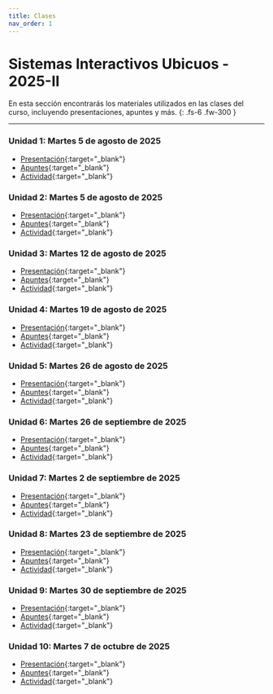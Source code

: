 ```yaml
---
title: Clases
nav_order: 1
---
```


# Sistemas Interactivos Ubicuos - 2025-II

En esta sección encontrarás los materiales utilizados en las clases del curso, incluyendo presentaciones, apuntes y más.
{: .fs-6 .fw-300 }

---

### Unidad 1: Martes 5 de agosto de 2025
- [Presentación](https://docs.google.com/presentation/d/1bu6aY4IzVbrm4uHknPIyyMig__qaaXzlnZTVY9k4WWQ/edit){:target="_blank"}
- [Apuntes](https://docs.google.com/document/d/1_FKxvw3WSyiF7tzQDaWXgPjuhVRScDRNBH9qIzcVEHo/edit?tab=t.0#heading=h.3jqnzs47adtt){:target="_blank"}
- [Actividad](https://docs.google.com/document/d/1dl8wH18H9tJlByi0Yilor3wXmOOqJd1dwEwqG0p7PU0/edit){:target="_blank"}

### Unidad 2: Martes 5 de agosto de 2025
- [Presentación](https://docs.google.com/presentation/d/10265tnX6rhAZcnVGnN_qqqzk-er_198eTj6zSlunyiE/edit){:target="_blank"}
- [Apuntes](https://docs.google.com/document/d/1_FKxvw3WSyiF7tzQDaWXgPjuhVRScDRNBH9qIzcVEHo/edit?tab=t.0#heading=h.5n64smyo4ye3){:target="_blank"}
- [Actividad](https://docs.google.com/document/d/1KZWUNmJA_6U8VCjkVkEehuVQrasY4W_mQ7G9OwXUUeM/edit){:target="_blank"}
 
### Unidad 3: Martes 12 de agosto de 2025
- [Presentación](https://docs.google.com/presentation/d/12A1w6qVnomTa5vnChiHKmHqbqldGXi88xqDcfirfq1o/edit){:target="_blank"}
- [Apuntes](https://docs.google.com/document/d/1_FKxvw3WSyiF7tzQDaWXgPjuhVRScDRNBH9qIzcVEHo/edit?tab=t.0#heading=h.11ngupbcoghs){:target="_blank"}
- [Actividad](https://docs.google.com/document/d/1V5XKPqezblNjTJ40eM6smCrjWWoMSNB8V1lZZ5k7XJI/edit){:target="_blank"}

### Unidad 4: Martes 19 de agosto de 2025
- [Presentación](https://docs.google.com/presentation/d/1qzYdUth6UoRflEoXEuyo37FMbqC_ug1iKHag7UsWU_U/edit){:target="_blank"}
- [Apuntes](https://docs.google.com/document/d/1_FKxvw3WSyiF7tzQDaWXgPjuhVRScDRNBH9qIzcVEHo/edit?tab=t.0#heading=h.3xibsy82xlep){:target="_blank"}
- [Actividad](https://docs.google.com/document/d/1be5E5VMB1XA8_kWZi5KnUI1UV77XMrC9YnqeWpUx5ZQ/edit){:target="_blank"}

### Unidad 5: Martes 26 de agosto de 2025
- [Presentación](https://docs.google.com/presentation/d/1uXZfOvgZMY3TXxYDB27gI-bZRcanfcDwX-c9aIc_HXE/edit){:target="_blank"}
- [Apuntes](https://docs.google.com/document/d/1_FKxvw3WSyiF7tzQDaWXgPjuhVRScDRNBH9qIzcVEHo/edit?tab=t.0#heading=h.thlb6p7p75nd){:target="_blank"}
- [Actividad](https://docs.google.com/document/d/1O5dYVxXnSGvVdzfEsZmkq97rN-q2gMBBeij02Vp0LP8/edit){:target="_blank"}

### Unidad 6: Martes 26 de septiembre de 2025
- [Presentación](https://docs.google.com/presentation/d/1frReVlFEd23KrKru4wuDIO28ehPllKS60ta8mpjtOPI/edit){:target="_blank"}
- [Apuntes](https://docs.google.com/document/d/1_FKxvw3WSyiF7tzQDaWXgPjuhVRScDRNBH9qIzcVEHo/edit?tab=t.0#heading=h.whgcegwlubgi){:target="_blank"}
- [Actividad](https://docs.google.com/document/d/1nArPSeEfj9IWwB3iF-uSlEX9GbRFmh6r2I6vam_NpgI/edit){:target="_blank"}

### Unidad 7: Martes 2 de septiembre de 2025
- [Presentación](https://docs.google.com/presentation/d/1CTBwnWM02WI90E0_IYRLDy6pi0x_XA9fPylO_9z-V1w/edit){:target="_blank"}
- [Apuntes](https://docs.google.com/document/d/1_FKxvw3WSyiF7tzQDaWXgPjuhVRScDRNBH9qIzcVEHo/edit?tab=t.0#heading=h.lt93j6oxe6n){:target="_blank"}
- [Actividad](https://docs.google.com/document/d/1FM1l2udXp4iNdleIZP7qhRniwT_4ekTuHDg13f0U490/edit){:target="_blank"}

### Unidad 8: Martes 23 de septiembre de 2025
- [Presentación](https://docs.google.com/presentation/d/1ekbT-ocj1aAGoVxna1Bv10nMPv5CnrP6FnDo7QhPtHk/edit){:target="_blank"}
- [Apuntes](https://docs.google.com/document/d/1_FKxvw3WSyiF7tzQDaWXgPjuhVRScDRNBH9qIzcVEHo/edit?tab=t.0#heading=h.kx2no4qc9cyw){:target="_blank"}
- [Actividad](https://docs.google.com/document/d/15cDayHdu09Dm84TBGGOjbe2oteFqCCQ-wK0DJPVAFEk/edit){:target="_blank"}

### Unidad 9: Martes 30 de septiembre de 2025
- [Presentación](https://docs.google.com/presentation/d/1dhdLRpbLx8VnonSwFFDbNsCQlri99xFQ78hgxIYhU6o/edit){:target="_blank"}
- [Apuntes](https://docs.google.com/document/d/1_FKxvw3WSyiF7tzQDaWXgPjuhVRScDRNBH9qIzcVEHo/edit?tab=t.0#heading=h.umht18dyyj7d){:target="_blank"}
- [Actividad](https://docs.google.com/document/d/1c5nrSkbeSBSDGawPIeLxq7iB5iqRBJ81K5h1b5uKpHk/edit){:target="_blank"}

### Unidad 10: Martes 7 de octubre de 2025
- [Presentación](https://docs.google.com/presentation/d/1R1BBCI8ICZmmXSr66VHqesGw6gHKmDtkH9ykxLss3WU/edit){:target="_blank"}
- [Apuntes](https://docs.google.com/document/d/1_FKxvw3WSyiF7tzQDaWXgPjuhVRScDRNBH9qIzcVEHo/edit?tab=t.0#heading=h.vp135as0zg2q){:target="_blank"}
- [Actividad](https://docs.google.com/document/d/13DT-HPq5VGPnr44z9LARoimZQIM8JEiYJATVqGNAcEA/edit){:target="_blank"}
